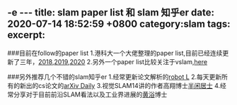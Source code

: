 -e ---
title: slam paper list 和 slam 知乎er
date:  2020-07-14 18:52:59 +0800
category:slam
tags:
excerpt:
---

###目前在follow的paper list
1.港科大一个大佬整理的paper list,目前已经连续更新了三年，[2018](https://github.com/YiChenCityU/Recent_SLAM_Research/blob/master/SLAM_Research_2018.md),[2019](https://github.com/YiChenCityU/Recent_SLAM_Research/blob/master/SLAM_Research_2019.md),[2020](https://github.com/YiChenCityU/Recent_SLAM_Research)
2.另外一个paper list比较关注于vslam,[here](https://github.com/wuxiaolang/Visual_SLAM_Related_Research)

###另外推荐几个不错的slam知乎er
1.经常更新论文解析的[robot L](https://www.zhihu.com/people/robot-l-88)
2.每天更新所有的新出的cs论文的[arXiv Daily](https://www.zhihu.com/people/arxivdaily)
3.视觉SLAM14讲的作者高翔博士[半闲居士](https://www.zhihu.com/people/gao-xiang-24-90)
4.经常分享对于目前前沿SLAM看法以及工业界进展的[黄浴](https://www.zhihu.com/people/yuhuang2019)博士

